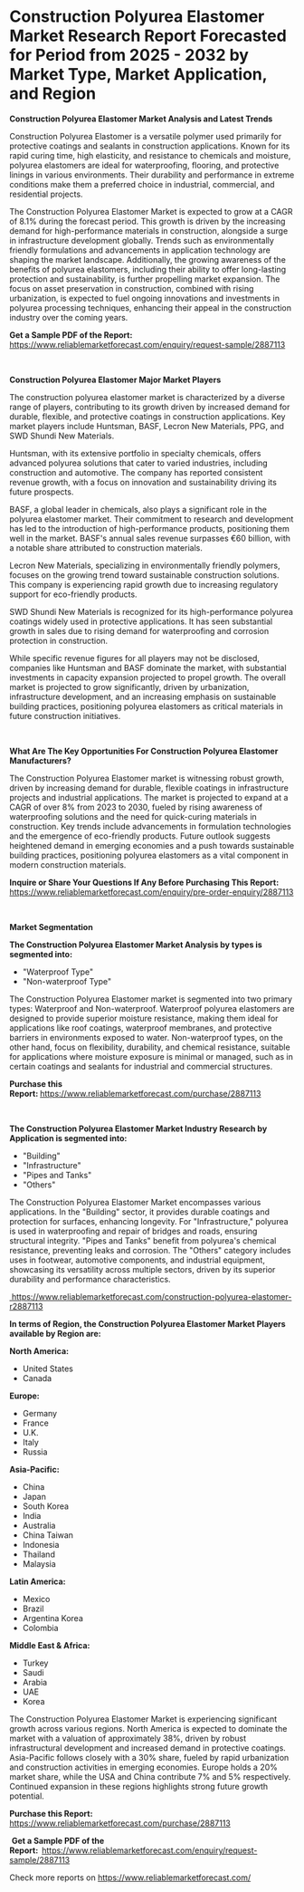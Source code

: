 <p><h1>Construction Polyurea Elastomer Market Research Report Forecasted for Period from 2025 -  2032 by Market Type, Market Application, and Region</h1></p><p><strong>Construction Polyurea Elastomer Market Analysis and Latest Trends</strong></p>
<p><p>Construction Polyurea Elastomer is a versatile polymer used primarily for protective coatings and sealants in construction applications. Known for its rapid curing time, high elasticity, and resistance to chemicals and moisture, polyurea elastomers are ideal for waterproofing, flooring, and protective linings in various environments. Their durability and performance in extreme conditions make them a preferred choice in industrial, commercial, and residential projects.</p><p>The Construction Polyurea Elastomer Market is expected to grow at a CAGR of 8.1% during the forecast period. This growth is driven by the increasing demand for high-performance materials in construction, alongside a surge in infrastructure development globally. Trends such as environmentally friendly formulations and advancements in application technology are shaping the market landscape. Additionally, the growing awareness of the benefits of polyurea elastomers, including their ability to offer long-lasting protection and sustainability, is further propelling market expansion. The focus on asset preservation in construction, combined with rising urbanization, is expected to fuel ongoing innovations and investments in polyurea processing techniques, enhancing their appeal in the construction industry over the coming years.</p></p>
<p><strong>Get a Sample PDF of the Report:&nbsp;</strong> <a href="https://www.reliablemarketforecast.com/enquiry/request-sample/2887113?utm_campaign=3197&utm_medium=2&utm_source=Github&utm_content=ia&utm_term=13032025&utm_id=construction-polyurea-elastomer">https://www.reliablemarketforecast.com/enquiry/request-sample/2887113</a></p>
<p>&nbsp;</p>
<p><strong>Construction Polyurea Elastomer Major Market Players</strong></p>
<p><p>The construction polyurea elastomer market is characterized by a diverse range of players, contributing to its growth driven by increased demand for durable, flexible, and protective coatings in construction applications. Key market players include Huntsman, BASF, Lecron New Materials, PPG, and SWD Shundi New Materials.</p><p>Huntsman, with its extensive portfolio in specialty chemicals, offers advanced polyurea solutions that cater to varied industries, including construction and automotive. The company has reported consistent revenue growth, with a focus on innovation and sustainability driving its future prospects.</p><p>BASF, a global leader in chemicals, also plays a significant role in the polyurea elastomer market. Their commitment to research and development has led to the introduction of high-performance products, positioning them well in the market. BASF's annual sales revenue surpasses €60 billion, with a notable share attributed to construction materials.</p><p>Lecron New Materials, specializing in environmentally friendly polymers, focuses on the growing trend toward sustainable construction solutions. This company is experiencing rapid growth due to increasing regulatory support for eco-friendly products.</p><p>SWD Shundi New Materials is recognized for its high-performance polyurea coatings widely used in protective applications. It has seen substantial growth in sales due to rising demand for waterproofing and corrosion protection in construction.</p><p>While specific revenue figures for all players may not be disclosed, companies like Huntsman and BASF dominate the market, with substantial investments in capacity expansion projected to propel growth. The overall market is projected to grow significantly, driven by urbanization, infrastructure development, and an increasing emphasis on sustainable building practices, positioning polyurea elastomers as critical materials in future construction initiatives.</p></p>
<p>&nbsp;</p>
<p><strong>What Are The Key Opportunities For Construction Polyurea Elastomer Manufacturers?</strong></p>
<p><p>The Construction Polyurea Elastomer market is witnessing robust growth, driven by increasing demand for durable, flexible coatings in infrastructure projects and industrial applications. The market is projected to expand at a CAGR of over 8% from 2023 to 2030, fueled by rising awareness of waterproofing solutions and the need for quick-curing materials in construction. Key trends include advancements in formulation technologies and the emergence of eco-friendly products. Future outlook suggests heightened demand in emerging economies and a push towards sustainable building practices, positioning polyurea elastomers as a vital component in modern construction materials.</p></p>
<p><strong>Inquire or Share Your Questions If Any Before Purchasing This Report:</strong> <a href="https://www.reliablemarketforecast.com/enquiry/pre-order-enquiry/2887113?utm_campaign=3197&utm_medium=2&utm_source=Github&utm_content=ia&utm_term=13032025&utm_id=construction-polyurea-elastomer">https://www.reliablemarketforecast.com/enquiry/pre-order-enquiry/2887113</a></p>
<p>&nbsp;</p>
<p><strong>Market Segmentation</strong></p>
<p><strong>The Construction Polyurea Elastomer Market Analysis by types is segmented into:</strong></p>
<p><ul><li>"Waterproof Type"</li><li>"Non-waterproof Type"</li></ul></p>
<p><p>The Construction Polyurea Elastomer market is segmented into two primary types: Waterproof and Non-waterproof. Waterproof polyurea elastomers are designed to provide superior moisture resistance, making them ideal for applications like roof coatings, waterproof membranes, and protective barriers in environments exposed to water. Non-waterproof types, on the other hand, focus on flexibility, durability, and chemical resistance, suitable for applications where moisture exposure is minimal or managed, such as in certain coatings and sealants for industrial and commercial structures.</p></p>
<p><strong>Purchase this Report:&nbsp;</strong><a href="https://www.reliablemarketforecast.com/purchase/2887113?utm_campaign=3197&utm_medium=2&utm_source=Github&utm_content=ia&utm_term=13032025&utm_id=construction-polyurea-elastomer">https://www.reliablemarketforecast.com/purchase/2887113</a></p>
<p>&nbsp;</p>
<p><strong>The Construction Polyurea Elastomer Market Industry Research by Application is segmented into:</strong></p>
<p><ul><li>"Building"</li><li>"Infrastructure"</li><li>"Pipes and Tanks"</li><li>"Others"</li></ul></p>
<p><p>The Construction Polyurea Elastomer Market encompasses various applications. In the "Building" sector, it provides durable coatings and protection for surfaces, enhancing longevity. For "Infrastructure," polyurea is used in waterproofing and repair of bridges and roads, ensuring structural integrity. "Pipes and Tanks" benefit from polyurea's chemical resistance, preventing leaks and corrosion. The "Others" category includes uses in footwear, automotive components, and industrial equipment, showcasing its versatility across multiple sectors, driven by its superior durability and performance characteristics.</p></p>
<p><a href="https://www.reliablemarketforecast.com/construction-polyurea-elastomer-r2887113?utm_campaign=3197&utm_medium=2&utm_source=Github&utm_content=ia&utm_term=13032025&utm_id=construction-polyurea-elastomer">&nbsp;https://www.reliablemarketforecast.com/construction-polyurea-elastomer-r2887113</a></p>
<p><strong>In terms of Region, the Construction Polyurea Elastomer Market Players available by Region are:</strong></p>
<p>
    <p> <strong> North America: </strong>
        <ul>
            <li>United States</li>
            <li>Canada</li>
        </ul>
        </p> 
    <p> <strong> Europe: </strong>
        <ul>
            <li>Germany</li>
            <li>France</li>
            <li>U.K.</li>
            <li>Italy</li>
            <li>Russia</li>
        </ul>
        </p> 
    <p> <strong> Asia-Pacific: </strong>
        <ul>
            <li>China</li>
            <li>Japan</li>
            <li>South Korea</li>
            <li>India</li>
            <li>Australia</li>
            <li>China Taiwan</li>
            <li>Indonesia</li>
            <li>Thailand</li>
            <li>Malaysia</li>
        </ul>
        </p> 
    <p> <strong> Latin America: </strong>
        <ul>
            <li>Mexico</li>
            <li>Brazil</li>
            <li>Argentina Korea</li>
            <li>Colombia</li>
        </ul>
        </p> 
    <p> <strong> Middle East & Africa: </strong>
        <ul>
            <li>Turkey</li>
            <li>Saudi</li>
            <li>Arabia</li>
            <li>UAE</li>
            <li>Korea</li>
        </ul>
    </p>
    </p>
<p><p>The Construction Polyurea Elastomer Market is experiencing significant growth across various regions. North America is expected to dominate the market with a valuation of approximately 38%, driven by robust infrastructural development and increased demand in protective coatings. Asia-Pacific follows closely with a 30% share, fueled by rapid urbanization and construction activities in emerging economies. Europe holds a 20% market share, while the USA and China contribute 7% and 5% respectively. Continued expansion in these regions highlights strong future growth potential.</p></p>
<p><strong>Purchase this Report: </strong><a href="https://www.reliablemarketforecast.com/purchase/2887113?utm_campaign=3197&utm_medium=2&utm_source=Github&utm_content=ia&utm_term=13032025&utm_id=construction-polyurea-elastomer">https://www.reliablemarketforecast.com/purchase/2887113</a></p>
<p>&nbsp;<strong>Get a Sample PDF of the Report:&nbsp;&nbsp;</strong><a href="https://www.reliablemarketforecast.com/enquiry/request-sample/2887113?utm_campaign=3197&utm_medium=2&utm_source=Github&utm_content=ia&utm_term=13032025&utm_id=construction-polyurea-elastomer">https://www.reliablemarketforecast.com/enquiry/request-sample/2887113</a></p>
<p><strong></strong></p>
<p>Check more reports on <a href="https://www.reliablemarketforecast.com/?utm_campaign=3197&utm_medium=2&utm_source=Github&utm_content=ia&utm_term=13032025&utm_id=construction-polyurea-elastomer">https://www.reliablemarketforecast.com/</a></p>